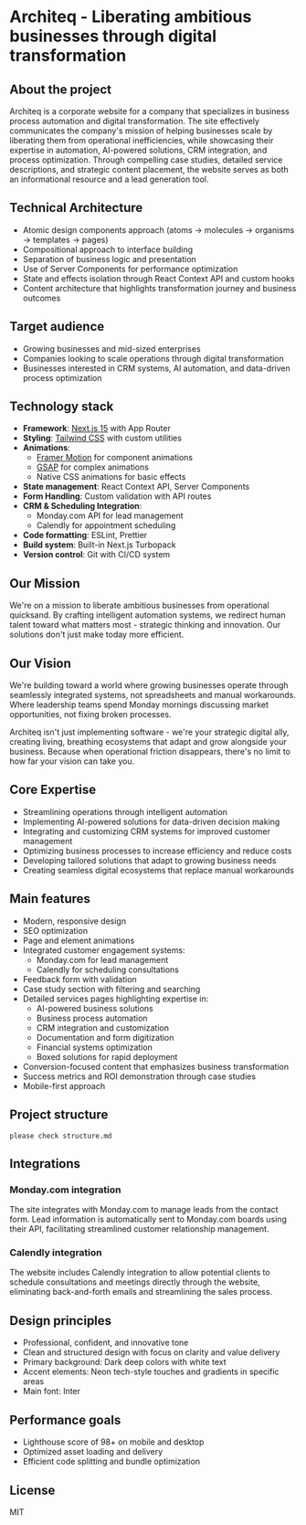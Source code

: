 # Architeq - Liberating ambitious businesses through digital transformation

## About the project

Architeq is a corporate website for a company that specializes in business process automation and digital transformation. The site effectively communicates the company's mission of helping businesses scale by liberating them from operational inefficiencies, while showcasing their expertise in automation, AI-powered solutions, CRM integration, and process optimization. Through compelling case studies, detailed service descriptions, and strategic content placement, the website serves as both an informational resource and a lead generation tool.

## Technical Architecture

- Atomic design components approach (atoms → molecules → organisms → templates → pages)
- Compositional approach to interface building
- Separation of business logic and presentation
- Use of Server Components for performance optimization
- State and effects isolation through React Context API and custom hooks
- Content architecture that highlights transformation journey and business outcomes

## Target audience

- Growing businesses and mid-sized enterprises
- Companies looking to scale operations through digital transformation
- Businesses interested in CRM systems, AI automation, and data-driven process optimization

## Technology stack

- **Framework**: [Next.js 15](https://nextjs.org) with App Router
- **Styling**: [Tailwind CSS](https://tailwindcss.com) with custom utilities
- **Animations**: 
  - [Framer Motion](https://www.framer.com/motion) for component animations
  - [GSAP](https://greensock.com/gsap/) for complex animations
  - Native CSS animations for basic effects
- **State management**: React Context API, Server Components
- **Form Handling**: Custom validation with API routes
- **CRM & Scheduling Integration**: 
  - Monday.com API for lead management
  - Calendly for appointment scheduling
- **Code formatting**: ESLint, Prettier
- **Build system**: Built-in Next.js Turbopack
- **Version control**: Git with CI/CD system

## Our Mission

We're on a mission to liberate ambitious businesses from operational quicksand. By crafting intelligent automation systems, we redirect human talent toward what matters most - strategic thinking and innovation. Our solutions don't just make today more efficient.

## Our Vision

We're building toward a world where growing businesses operate through seamlessly integrated systems, not spreadsheets and manual workarounds. Where leadership teams spend Monday mornings discussing market opportunities, not fixing broken processes.

Architeq isn't just implementing software - we're your strategic digital ally, creating living, breathing ecosystems that adapt and grow alongside your business. Because when operational friction disappears, there's no limit to how far your vision can take you.

## Core Expertise

- Streamlining operations through intelligent automation
- Implementing AI-powered solutions for data-driven decision making
- Integrating and customizing CRM systems for improved customer management
- Optimizing business processes to increase efficiency and reduce costs
- Developing tailored solutions that adapt to growing business needs
- Creating seamless digital ecosystems that replace manual workarounds

## Main features

- Modern, responsive design
- SEO optimization
- Page and element animations
- Integrated customer engagement systems:
  - Monday.com for lead management
  - Calendly for scheduling consultations
- Feedback form with validation
- Case study section with filtering and searching
- Detailed services pages highlighting expertise in:
  - AI-powered business solutions
  - Business process automation
  - CRM integration and customization
  - Documentation and form digitization
  - Financial systems optimization
  - Boxed solutions for rapid deployment
- Conversion-focused content that emphasizes business transformation
- Success metrics and ROI demonstration through case studies
- Mobile-first approach

## Project structure

```
please check structure.md
```

## Integrations

### Monday.com integration
The site integrates with Monday.com to manage leads from the contact form. Lead information is automatically sent to Monday.com boards using their API, facilitating streamlined customer relationship management.

### Calendly integration
The website includes Calendly integration to allow potential clients to schedule consultations and meetings directly through the website, eliminating back-and-forth emails and streamlining the sales process.

## Design principles

- Professional, confident, and innovative tone
- Clean and structured design with focus on clarity and value delivery
- Primary background: Dark deep colors with white text
- Accent elements: Neon tech-style touches and gradients in specific areas
- Main font: Inter

## Performance goals

- Lighthouse score of 98+ on mobile and desktop
- Optimized asset loading and delivery
- Efficient code splitting and bundle optimization

## License

MIT